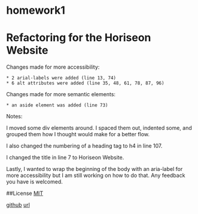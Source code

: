# homework1

# Refactoring for the Horiseon Website

Changes made for more accessibility:

    * 2 arial-labels were added (line 13, 74)
    * 6 alt attributes were added (line 35, 48, 61, 78, 87, 96)

Changes made for more semantic elements:

    * an aside element was added (line 73)

Notes: 

I moved some div elements around. I spaced them out, indented some, and grouped them how I thought would make for a better flow.

I also changed the numbering of a heading tag to h4 in line 107.

I changed the title in line 7 to Horiseon Website.

Lastly, I wanted to wrap the beginning of the body with an aria-label for more accessibility but I am still working on how to do that. Any feedback you have is welcomed.

##License
[MIT](https://choosealicense.com/licenses/mit/)

[github](github.com/Runcatlady/homework1/)
[url](http://runcatlady.github.io/homework1/.)
